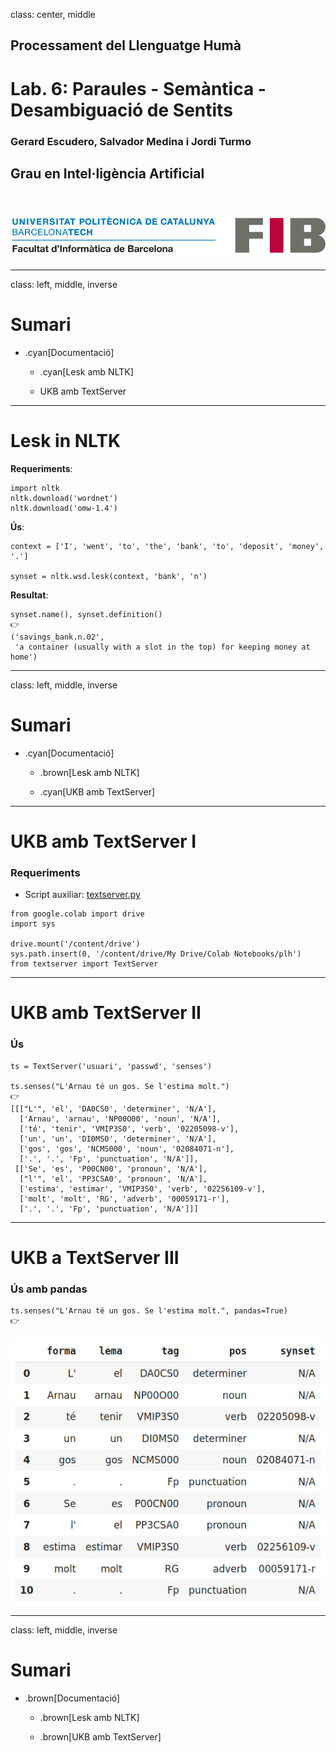 class: center, middle

## Processament del Llenguatge Humà

# Lab. 6: Paraules - Semàntica - <br> Desambiguació de Sentits

### Gerard Escudero, Salvador Medina i Jordi Turmo

## Grau en Intel·ligència Artificial

<br>

![:scale 75%](../fib.png)

---
class: left, middle, inverse

# Sumari

- .cyan[Documentació]

  - .cyan[Lesk amb NLTK]

  - UKB amb TextServer

---

# Lesk in NLTK

**Requeriments**:

```python3
import nltk
nltk.download('wordnet')
nltk.download('omw-1.4')
```

**Ús**:

```python3
context = ['I', 'went', 'to', 'the', 'bank', 'to', 'deposit', 'money', '.']

synset = nltk.wsd.lesk(context, 'bank', 'n')
```

**Resultat**:

```python3
synset.name(), synset.definition()
👉
('savings_bank.n.02',
 'a container (usually with a slot in the top) for keeping money at home')
```

---
class: left, middle, inverse

# Sumari

- .cyan[Documentació]

  - .brown[Lesk amb NLTK]

  - .cyan[UKB amb TextServer]

---

# UKB amb TextServer I

### Requeriments

- Script auxiliar: [textserver.py](../codes/textserver.py)

```
from google.colab import drive
import sys

drive.mount('/content/drive')
sys.path.insert(0, '/content/drive/My Drive/Colab Notebooks/plh')
from textserver import TextServer
```

---

# UKB amb TextServer II

### Ús

```
ts = TextServer('usuari', 'passwd', 'senses') 

ts.senses("L'Arnau té un gos. Se l'estima molt.")
👉
[[["L'", 'el', 'DA0CS0', 'determiner', 'N/A'],
  ['Arnau', 'arnau', 'NP00O00', 'noun', 'N/A'],
  ['té', 'tenir', 'VMIP3S0', 'verb', '02205098-v'],
  ['un', 'un', 'DI0MS0', 'determiner', 'N/A'],
  ['gos', 'gos', 'NCMS000', 'noun', '02084071-n'],
  ['.', '.', 'Fp', 'punctuation', 'N/A']],
 [['Se', 'es', 'P00CN00', 'pronoun', 'N/A'],
  ["l'", 'el', 'PP3CSA0', 'pronoun', 'N/A'],
  ['estima', 'estimar', 'VMIP3S0', 'verb', '02256109-v'],
  ['molt', 'molt', 'RG', 'adverb', '00059171-r'],
  ['.', '.', 'Fp', 'punctuation', 'N/A']]]
```

---

# UKB a TextServer III

### Ús amb pandas

```
ts.senses("L'Arnau té un gos. Se l'estima molt.", pandas=True)
👉  
```
![:scale 50%](figures/pandas.png)

---
class: left, middle, inverse

# Sumari

- .brown[Documentació]

  - .brown[Lesk amb NLTK]

  - .brown[UKB amb TextServer]

